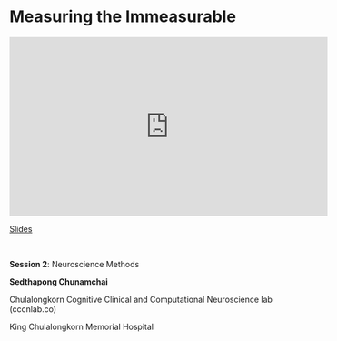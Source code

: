 # Measuring the Immeasurable

<iframe width="560" height="315" src="https://www.youtube.com/embed/VHM0eo7rOC0" title="YouTube video player" frameborder="0" allow="accelerometer; autoplay; clipboard-write; encrypted-media; gyroscope; picture-in-picture; web-share" allowfullscreen></iframe>

[Slides](https://drive.google.com/file/d/1ouV4qSzPbgATcROMxQxYSbVY_QROXOSX/view?usp=drive_link)

<br>

**Session 2**: Neuroscience Methods

**Sedthapong Chunamchai**

Chulalongkorn Cognitive Clinical and Computational Neuroscience lab (cccnlab.co)

King Chulalongkorn Memorial Hospital